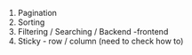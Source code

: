 1. Pagination
2. Sorting
3. Filtering / Searching / Backend -frontend
4. Sticky - row / column (need to check how to)

